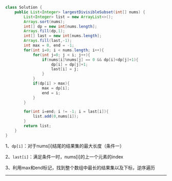 ```java
class Solution {
    public List<Integer> largestDivisibleSubset(int[] nums) {
        List<Integer> list = new ArrayList<>();
        Arrays.sort(nums);
        int[] dp = new int[nums.length];
        Arrays.fill(dp,1);
        int[] last = new int[nums.length];
        Arrays.fill(last,-1);
        int max = 0, end = -1;
        for(int i=0; i < nums.length; i++){
            for(int j=0; j < i; j++){
                if(nums[i]%nums[j] == 0 && dp[i]<dp[j]+1){
                    dp[i] = dp[j]+1;
                    last[i] = j;
                }
            }
            if(dp[i] > max){
                max = dp[i];
                end = i;
            }
        }

        for(int i=end; i != -1; i = last[i]){
            list.add(0,nums[i]);
        }
        return list;
    }
}
```

1、`dp[i]`：对于nums[i]结尾的结果集的最大长度（条件一）

2、`last[i]`：满足条件一时，nums[i]的上一个元素的index

3、利用max和end标记，找到整个数组中最长的结果集以及下标，逆序遍历

---









































